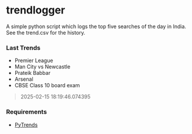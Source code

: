 # trendlogger
A simple python script which logs the top five searches of the day in India.<br>See the trend.csv for the history.<br>

<!-- Last Trends -->
### Last Trends
* Premier League
* Man City vs Newcastle
* Prateik Babbar
* Arsenal
* CBSE Class 10 board exam
> 2025-02-15 18:19:46.074395

<!-- Requirements -->
### Requirements
* [PyTrends](https://github.com/dreyco676/pytrends)
